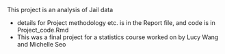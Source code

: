 This project is an analysis of Jail data

- details for Project methodology etc. is in the Report file, and code is in Project_code.Rmd
- This was a final project for a statistics course worked on by Lucy Wang and Michelle Seo
